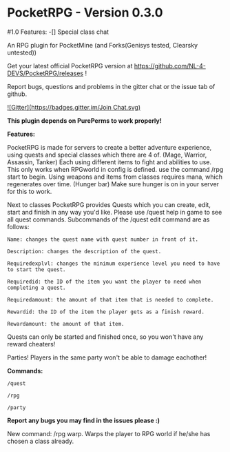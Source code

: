 # PocketRPG  -  Version 0.3.0

#1.0 Features:
-[] Special class chat

An RPG plugin for PocketMine (and Forks(Genisys tested, Clearsky untested))

Get your latest official PocketRPG version at https://github.com/NL-4-DEVS/PocketRPG/releases !

Report bugs, questions and problems in the gitter chat or the issue tab of github.

[![Gitter](https://badges.gitter.im/Join Chat.svg)](https://gitter.im/NL-4-DEVS-PocketRPG/Lobby?source=orgpage)

**This plugin depends on PurePerms to work properly!**

**Features:**

PocketRPG is made for servers to create a better adventure experience, using quests and special classes which there are 4 of. (Mage, Warrior, Assassin, Tanker) Each using different items to fight and abilities to use. This only works when RPGworld in config is defined.
use the command /rpg start <class> to begin. Using weapons and items from classes requires mana, which regenerates over time. (Hunger bar) Make sure hunger is on in your server for this to work.


Next to classes PocketRPG provides Quests which you can create, edit, start and finish in any way you'd like. Please use /quest help in game to see all quest commands. Subcommands of the /quest edit command are as follows:

    Name: changes the quest name with quest number in front of it.    

    Description: changes the description of the quest.    

    Requiredexplvl: changes the minimum experience level you need to have to start the quest.    

    Requiredid: the ID of the item you want the player to need when completing a quest.    
 
    Requiredamount: the amount of that item that is needed to complete.     

    Rewardid: the ID of the item the player gets as a finish reward.     

    Rewardamount: the amount of that item.    


Quests can only be started and finished once, so you won't have any reward cheaters!

Parties! Players in the same party won't be able to damage eachother!

**Commands:**

    /quest   
    
    /rpg    

    /party     


**Report any bugs you may find in the issues please :)**

New command: /rpg warp. Warps the player to RPG world if he/she has chosen a class already.
